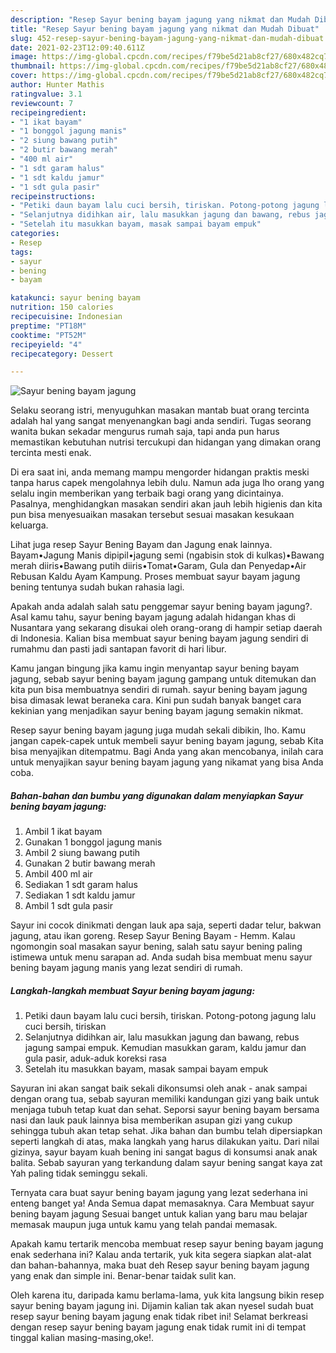 ```yaml
---
description: "Resep Sayur bening bayam jagung yang nikmat dan Mudah Dibuat"
title: "Resep Sayur bening bayam jagung yang nikmat dan Mudah Dibuat"
slug: 452-resep-sayur-bening-bayam-jagung-yang-nikmat-dan-mudah-dibuat
date: 2021-02-23T12:09:40.611Z
image: https://img-global.cpcdn.com/recipes/f79be5d21ab8cf27/680x482cq70/sayur-bening-bayam-jagung-foto-resep-utama.jpg
thumbnail: https://img-global.cpcdn.com/recipes/f79be5d21ab8cf27/680x482cq70/sayur-bening-bayam-jagung-foto-resep-utama.jpg
cover: https://img-global.cpcdn.com/recipes/f79be5d21ab8cf27/680x482cq70/sayur-bening-bayam-jagung-foto-resep-utama.jpg
author: Hunter Mathis
ratingvalue: 3.1
reviewcount: 7
recipeingredient:
- "1 ikat bayam"
- "1 bonggol jagung manis"
- "2 siung bawang putih"
- "2 butir bawang merah"
- "400 ml air"
- "1 sdt garam halus"
- "1 sdt kaldu jamur"
- "1 sdt gula pasir"
recipeinstructions:
- "Petiki daun bayam lalu cuci bersih, tiriskan. Potong-potong jagung lalu cuci bersih, tiriskan"
- "Selanjutnya didihkan air, lalu masukkan jagung dan bawang, rebus jagung sampai empuk. Kemudian masukkan garam, kaldu jamur dan gula pasir, aduk-aduk koreksi rasa"
- "Setelah itu masukkan bayam, masak sampai bayam empuk"
categories:
- Resep
tags:
- sayur
- bening
- bayam

katakunci: sayur bening bayam 
nutrition: 150 calories
recipecuisine: Indonesian
preptime: "PT18M"
cooktime: "PT52M"
recipeyield: "4"
recipecategory: Dessert

---
```



![Sayur bening bayam jagung](https://img-global.cpcdn.com/recipes/f79be5d21ab8cf27/680x482cq70/sayur-bening-bayam-jagung-foto-resep-utama.jpg)

Selaku seorang istri, menyuguhkan masakan mantab buat orang tercinta adalah hal yang sangat menyenangkan bagi anda sendiri. Tugas seorang  wanita bukan sekadar mengurus rumah saja, tapi anda pun harus memastikan kebutuhan nutrisi tercukupi dan hidangan yang dimakan orang tercinta mesti enak.

Di era  saat ini, anda memang mampu mengorder hidangan praktis meski tanpa harus capek mengolahnya lebih dulu. Namun ada juga lho orang yang selalu ingin memberikan yang terbaik bagi orang yang dicintainya. Pasalnya, menghidangkan masakan sendiri akan jauh lebih higienis dan kita pun bisa menyesuaikan masakan tersebut sesuai masakan kesukaan keluarga. 

Lihat juga resep Sayur Bening Bayam dan Jagung enak lainnya. Bayam•Jagung Manis dipipil•jagung semi (ngabisin stok di kulkas)•Bawang merah diiris•Bawang putih diiris•Tomat•Garam, Gula dan Penyedap•Air Rebusan Kaldu Ayam Kampung. Proses membuat sayur bayam jagung bening tentunya sudah bukan rahasia lagi.

Apakah anda adalah salah satu penggemar sayur bening bayam jagung?. Asal kamu tahu, sayur bening bayam jagung adalah hidangan khas di Nusantara yang sekarang disukai oleh orang-orang di hampir setiap daerah di Indonesia. Kalian bisa membuat sayur bening bayam jagung sendiri di rumahmu dan pasti jadi santapan favorit di hari libur.

Kamu jangan bingung jika kamu ingin menyantap sayur bening bayam jagung, sebab sayur bening bayam jagung gampang untuk ditemukan dan kita pun bisa membuatnya sendiri di rumah. sayur bening bayam jagung bisa dimasak lewat beraneka cara. Kini pun sudah banyak banget cara kekinian yang menjadikan sayur bening bayam jagung semakin nikmat.

Resep sayur bening bayam jagung juga mudah sekali dibikin, lho. Kamu jangan capek-capek untuk membeli sayur bening bayam jagung, sebab Kita bisa menyajikan ditempatmu. Bagi Anda yang akan mencobanya, inilah cara untuk menyajikan sayur bening bayam jagung yang nikamat yang bisa Anda coba.

<!--inarticleads1-->

##### Bahan-bahan dan bumbu yang digunakan dalam menyiapkan Sayur bening bayam jagung:

1. Ambil 1 ikat bayam
1. Gunakan 1 bonggol jagung manis
1. Ambil 2 siung bawang putih
1. Gunakan 2 butir bawang merah
1. Ambil 400 ml air
1. Sediakan 1 sdt garam halus
1. Sediakan 1 sdt kaldu jamur
1. Ambil 1 sdt gula pasir


Sayur ini cocok dinikmati dengan lauk apa saja, seperti dadar telur, bakwan jagung, atau ikan goreng. Resep Sayur Bening Bayam - Hemm. Kalau ngomongin soal masakan sayur bening, salah satu sayur bening paling istimewa untuk menu sarapan ad. Anda sudah bisa membuat menu sayur bening bayam jagung manis yang lezat sendiri di rumah. 

<!--inarticleads2-->

##### Langkah-langkah membuat Sayur bening bayam jagung:

1. Petiki daun bayam lalu cuci bersih, tiriskan. Potong-potong jagung lalu cuci bersih, tiriskan
1. Selanjutnya didihkan air, lalu masukkan jagung dan bawang, rebus jagung sampai empuk. Kemudian masukkan garam, kaldu jamur dan gula pasir, aduk-aduk koreksi rasa
1. Setelah itu masukkan bayam, masak sampai bayam empuk


Sayuran ini akan sangat baik sekali dikonsumsi oleh anak - anak sampai dengan orang tua, sebab sayuran memiliki kandungan gizi yang baik untuk menjaga tubuh tetap kuat dan sehat. Seporsi sayur bening bayam bersama nasi dan lauk pauk lainnya bisa memberikan asupan gizi yang cukup sehingga tubuh akan tetap sehat. Jika bahan dan bumbu telah dipersiapkan seperti langkah di atas, maka langkah yang harus dilakukan yaitu. Dari nilai gizinya, sayur bayam kuah bening ini sangat bagus di konsumsi anak anak balita. Sebab sayuran yang terkandung dalam sayur bening sangat kaya zat Yah paling tidak seminggu sekali. 

Ternyata cara buat sayur bening bayam jagung yang lezat sederhana ini enteng banget ya! Anda Semua dapat memasaknya. Cara Membuat sayur bening bayam jagung Sesuai banget untuk kalian yang baru mau belajar memasak maupun juga untuk kamu yang telah pandai memasak.

Apakah kamu tertarik mencoba membuat resep sayur bening bayam jagung enak sederhana ini? Kalau anda tertarik, yuk kita segera siapkan alat-alat dan bahan-bahannya, maka buat deh Resep sayur bening bayam jagung yang enak dan simple ini. Benar-benar taidak sulit kan. 

Oleh karena itu, daripada kamu berlama-lama, yuk kita langsung bikin resep sayur bening bayam jagung ini. Dijamin kalian tak akan nyesel sudah buat resep sayur bening bayam jagung enak tidak ribet ini! Selamat berkreasi dengan resep sayur bening bayam jagung enak tidak rumit ini di tempat tinggal kalian masing-masing,oke!.

